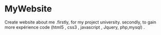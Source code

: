 # MyWebsite
Create website about me .firstly, for my project university. secondly, to gain more expérience code (html5 , css3 , javascript , Jquery, php,mysql) .  
